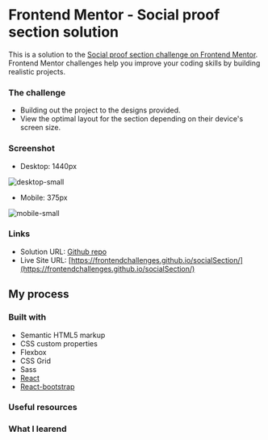 # Frontend Mentor - Social proof section solution

This is a solution to the [Social proof section challenge on Frontend Mentor](https://www.frontendmentor.io/challenges/social-proof-section-6e0qTv_bA). Frontend Mentor challenges help you improve your coding skills by building realistic projects. 

### The challenge
- Building out the project to the designs provided. 
- View the optimal layout for the section depending on their device's screen size.

### Screenshot
- Desktop: 1440px

![desktop-small](https://user-images.githubusercontent.com/83196262/133922555-83139b09-1901-4671-8738-f11d72d0d529.png)


- Mobile: 375px

![mobile-small](https://user-images.githubusercontent.com/83196262/133922559-5ac2c517-d211-428f-836c-85033c27e69b.png)


### Links

- Solution URL: [Github repo](https://github.com/FrontendChallenges/socialSection)
- Live Site URL: [https://frontendchallenges.github.io/socialSection/](https://frontendchallenges.github.io/socialSection/)

## My process

### Built with

- Semantic HTML5 markup
- CSS custom properties
- Flexbox
- CSS Grid
- Sass
- [React](https://reactjs.org/)
- [React-bootstrap](https://react-bootstrap.github.io/)

### Useful resources


### What I learend




